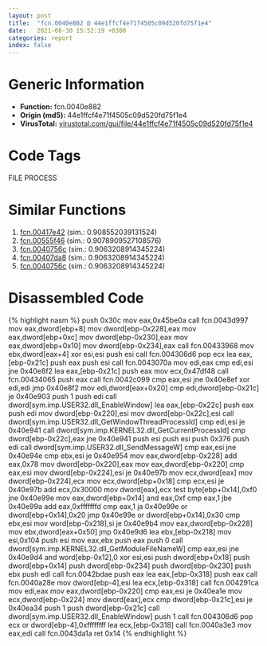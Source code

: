 ```yaml
---
layout: post
title:  "fcn.0040e882 @ 44e1ffcf4e71f4505c09d520fd75f1e4"
date:   2021-08-30 15:52:19 +0300
categories: report
index: false
---
```


# Generic Information
- **Function:** fcn.0040e882
- **Origin (md5):** 44e1ffcf4e71f4505c09d520fd75f1e4
- **VirusTotal:** [virustotal.com/gui/file/44e1ffcf4e71f4505c09d520fd75f1e4][virustotal_ref]

# Code Tags
<span class="tag" id="FILE">FILE</span>
<span class="tag" id="PROCESS">PROCESS</span>


# Similar Functions

1. [fcn.00417e42][similar_1_ref] (sim.: 0.908552039131524)
2. [fcn.00555f46][similar_2_ref] (sim.: 0.9078909527108576)
3. [fcn.0040756c][similar_3_ref] (sim.: 0.9063208914345224)
4. [fcn.00407da8][similar_4_ref] (sim.: 0.9063208914345224)
5. [fcn.0040756c][similar_5_ref] (sim.: 0.9063208914345224)


# Disassembled Code

{% highlight nasm %}
push 0x30c
mov eax,0x45be0a
call fcn.0043d997
mov eax,dword[ebp+8]
mov dword[ebp-0x228],eax
mov eax,dword[ebp+0xc]
mov dword[ebp-0x230],eax
mov eax,dword[ebp+0x10]
mov dword[ebp-0x234],eax
call fcn.00433968
mov ebx,dword[eax+4]
xor esi,esi
push esi
call fcn.004306d6
pop ecx
lea eax,[ebp-0x21c]
push eax
push esi
call fcn.0043070a
mov edi,eax
cmp edi,esi
jne 0x40e8f2
lea eax,[ebp-0x21c]
push eax
mov ecx,0x47df48
call fcn.00434065
push eax
call fcn.0042c099
cmp eax,esi
jne 0x40e8ef
xor edi,edi
jmp 0x40e8f2
mov edi,dword[eax+0x20]
cmp edi,dword[ebp-0x21c]
je 0x40e903
push 1
push edi
call dword[sym.imp.USER32.dll_EnableWindow]
lea eax,[ebp-0x22c]
push eax
push edi
mov dword[ebp-0x220],esi
mov dword[ebp-0x22c],esi
call dword[sym.imp.USER32.dll_GetWindowThreadProcessId]
cmp edi,esi
je 0x40e941
call dword[sym.imp.KERNEL32.dll_GetCurrentProcessId]
cmp dword[ebp-0x22c],eax
jne 0x40e941
push esi
push esi
push 0x376
push edi
call dword[sym.imp.USER32.dll_SendMessageW]
cmp eax,esi
jne 0x40e94e
cmp ebx,esi
je 0x40e954
mov eax,dword[ebp-0x228]
add eax,0x78
mov dword[ebp-0x220],eax
mov eax,dword[ebp-0x220]
cmp eax,esi
mov dword[ebp-0x224],esi
je 0x40e97b
mov ecx,dword[eax]
mov dword[ebp-0x224],ecx
mov ecx,dword[ebp+0x18]
cmp ecx,esi
je 0x40e97b
add ecx,0x30000
mov dword[eax],ecx
test byte[ebp+0x14],0xf0
jne 0x40e99e
mov eax,dword[ebp+0x14]
and eax,0xf
cmp eax,1
jbe 0x40e99a
add eax,0xfffffffd
cmp eax,1
ja 0x40e99e
or dword[ebp+0x14],0x20
jmp 0x40e99e
or dword[ebp+0x14],0x30
cmp ebx,esi
mov word[ebp-0x218],si
je 0x40e9b4
mov eax,dword[ebp-0x228]
mov ebx,dword[eax+0x50]
jmp 0x40e9d6
lea ebx,[ebp-0x218]
mov esi,0x104
push esi
mov eax,ebx
push eax
push 0
call dword[sym.imp.KERNEL32.dll_GetModuleFileNameW]
cmp eax,esi
jne 0x40e9d4
and word[ebp-0x12],0
xor esi,esi
push dword[ebp+0x18]
push dword[ebp+0x14]
push dword[ebp-0x234]
push dword[ebp-0x230]
push ebx
push edi
call fcn.0042bdae
push eax
lea eax,[ebp-0x318]
push eax
call fcn.0040a28e
mov dword[ebp-4],esi
lea ecx,[ebp-0x318]
call fcn.004291ca
mov edi,eax
mov eax,dword[ebp-0x220]
cmp eax,esi
je 0x40ea1e
mov ecx,dword[ebp-0x224]
mov dword[eax],ecx
cmp dword[ebp-0x21c],esi
je 0x40ea34
push 1
push dword[ebp-0x21c]
call dword[sym.imp.USER32.dll_EnableWindow]
push 1
call fcn.004306d6
pop ecx
or dword[ebp-4],0xffffffff
lea ecx,[ebp-0x318]
call fcn.0040a3e3
mov eax,edi
call fcn.0043da1a
ret 0x14
{% endhighlight %}


[similar_1_ref]: /report/fcn.00417e42@a1c6b07868a0eea8f4ee5a872aa71909
[similar_2_ref]: /report/fcn.00555f46@c60344b51fa39a329b92557d24ff7670
[similar_3_ref]: /report/fcn.0040756c@3aa98225e51cbcae2d334c8b6b4ed9fd
[similar_4_ref]: /report/fcn.00407da8@20a93604f17ee6f3c2aa7b1f7a497fcf
[similar_5_ref]: /report/fcn.0040756c@9571c7458fae91969aaed3955e433f49
[virustotal_ref]: https://www.virustotal.com/gui/file/44e1ffcf4e71f4505c09d520fd75f1e4